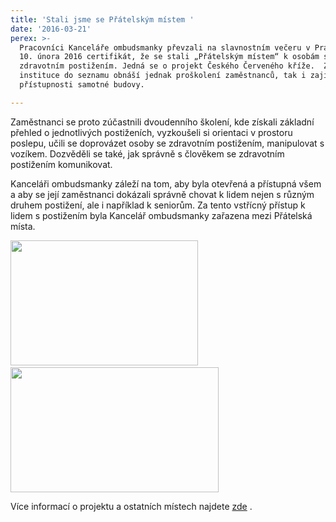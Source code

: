 ```yaml
---
title: 'Stali jsme se Přátelským místem '
date: '2016-03-21'
perex: >-
  Pracovníci Kanceláře ombudsmanky převzali na slavnostním večeru v Praze dne
  10. února 2016 certifikát, že se stali „Přátelským místem“ k osobám se
  zdravotním postižením. Jedná se o projekt Českého Červeného kříže.  Zařazení
  instituce do seznamu obnáší jednak proškolení zaměstnanců, tak i zajištění
  přístupnosti samotné budovy.

---
```



<p>Zaměstnanci se proto zúčastnili dvoudenního školení, kde získali základní přehled o jednotlivých postiženích, vyzkoušeli si orientaci v&nbsp;prostoru poslepu, učili se doprovázet osoby se zdravotním postižením, manipulovat s vozíkem. Dozvěděli se také, jak správně s člověkem se zdravotním postižením komunikovat. </p><p>Kanceláři ombudsmanky záleží na tom, aby byla otevřená a přístupná všem a aby se její zaměstnanci dokázali správně chovat k lidem nejen s různým druhem postižení, ale i například k seniorům. Za tento vstřícný přístup k lidem s postižením byla Kancelář ombudsmanky zařazena mezi Přátelská místa.&nbsp; </p><p><a href="typo3/#" onclick="window.close();"><img border="0" src="typo3temp/pics/2ea1bb5322.jpg" height="200" width="300" alt="" /></a>&nbsp; <a href="typo3/#" onclick="window.close();"><img border="0" src="typo3temp/pics/9d7e0bea2c.jpg" height="200" width="333" alt="" /></a><a href="typo3/#" onclick="launchView('%2Fvar%2Fwww%2Fvhosts%2Fochrance.cz%2Fhttpdocs%2Ffileadmin%2Fuser_upload%2FObrazky%2FDSC_4117_e.jpg'); return false;"></a></p><p>Více informací o projektu a ostatních místech najdete <a title="Otevření do nového okna" href="http://www.pratelskamista.cz/" target="_blank">zde</a>&nbsp;<img alt="" src="typo3/ext/od_linkdesc/icons/external.gif" class="od_linkdesc_icon_external" />.</p><p class="MsoNormal">&nbsp;</p>

